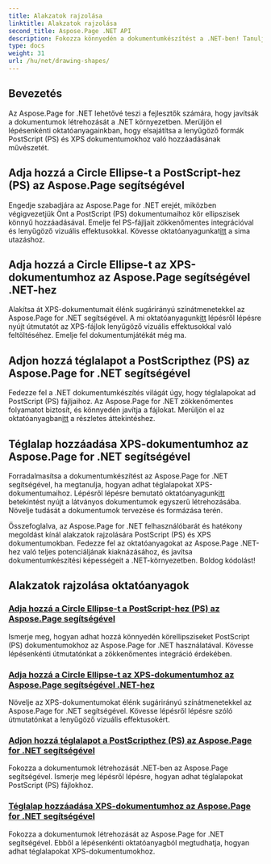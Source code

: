```yaml
---
title: Alakzatok rajzolása
linktitle: Alakzatok rajzolása
second_title: Aspose.Page .NET API
description: Fokozza könnyedén a dokumentumkészítést a .NET-ben! Tanuljon meg lépésről lépésre oktatóanyagokat a körök, ellipszisek és téglalapok PostScript-hez (PS) történő hozzáadásához az Aspose.Page .NET használatával.
type: docs
weight: 31
url: /hu/net/drawing-shapes/
---
```

## Bevezetés

Az Aspose.Page for .NET lehetővé teszi a fejlesztők számára, hogy javítsák a dokumentumok létrehozását a .NET környezetben. Merüljön el lépésenkénti oktatóanyagainkban, hogy elsajátítsa a lenyűgöző formák PostScript (PS) és XPS dokumentumokhoz való hozzáadásának művészetét.

## Adja hozzá a Circle Ellipse-t a PostScript-hez (PS) az Aspose.Page segítségével
Engedje szabadjára az Aspose.Page for .NET erejét, miközben végigvezetjük Önt a PostScript (PS) dokumentumaihoz kör ellipszisek könnyű hozzáadásával. Emelje fel PS-fájljait zökkenőmentes integrációval és lenyűgöző vizuális effektusokkal. Kövesse oktatóanyagunkat[itt](./add-circle-ellipse-to-postscript-ps/) a sima utazáshoz.

## Adja hozzá a Circle Ellipse-t az XPS-dokumentumhoz az Aspose.Page segítségével .NET-hez
 Alakítsa át XPS-dokumentumait élénk sugárirányú színátmenetekkel az Aspose.Page for .NET segítségével. A mi oktatóanyagunk[itt](./add-circle-ellipse-to-xps-document/) lépésről lépésre nyújt útmutatót az XPS-fájlok lenyűgöző vizuális effektusokkal való feltöltéséhez. Emelje fel dokumentumjátékát még ma.

## Adjon hozzá téglalapot a PostScripthez (PS) az Aspose.Page for .NET segítségével
 Fedezze fel a .NET dokumentumkészítés világát úgy, hogy téglalapokat ad PostScript (PS) fájljaihoz. Az Aspose.Page for .NET zökkenőmentes folyamatot biztosít, és könnyedén javítja a fájlokat. Merüljön el az oktatóanyagban[itt](./add-rectangle-to-postscript-ps/) a részletes áttekintéshez.

## Téglalap hozzáadása XPS-dokumentumhoz az Aspose.Page for .NET segítségével
Forradalmasítsa a dokumentumkészítést az Aspose.Page for .NET segítségével, ha megtanulja, hogyan adhat téglalapokat XPS-dokumentumaihoz. Lépésről lépésre bemutató oktatóanyagunk[itt](./add-rectangle-to-xps-document/) betekintést nyújt a látványos dokumentumok egyszerű létrehozásába. Növelje tudását a dokumentumok tervezése és formázása terén.

Összefoglalva, az Aspose.Page for .NET felhasználóbarát és hatékony megoldást kínál alakzatok rajzolására PostScript (PS) és XPS dokumentumokban. Fedezze fel az oktatóanyagokat az Aspose.Page .NET-hez való teljes potenciáljának kiaknázásához, és javítsa dokumentumkészítési képességeit a .NET-környezetben. Boldog kódolást!
## Alakzatok rajzolása oktatóanyagok
### [Adja hozzá a Circle Ellipse-t a PostScript-hez (PS) az Aspose.Page segítségével](./add-circle-ellipse-to-postscript-ps/)
Ismerje meg, hogyan adhat hozzá könnyedén körellipsziseket PostScript (PS) dokumentumokhoz az Aspose.Page for .NET használatával. Kövesse lépésenkénti útmutatónkat a zökkenőmentes integráció érdekében.
### [Adja hozzá a Circle Ellipse-t az XPS-dokumentumhoz az Aspose.Page segítségével .NET-hez](./add-circle-ellipse-to-xps-document/)
Növelje az XPS-dokumentumokat élénk sugárirányú színátmenetekkel az Aspose.Page for .NET segítségével. Kövesse lépésről lépésre szóló útmutatónkat a lenyűgöző vizuális effektusokért.
### [Adjon hozzá téglalapot a PostScripthez (PS) az Aspose.Page for .NET segítségével](./add-rectangle-to-postscript-ps/)
Fokozza a dokumentumok létrehozását .NET-ben az Aspose.Page segítségével. Ismerje meg lépésről lépésre, hogyan adhat téglalapokat PostScript (PS) fájlokhoz.
### [Téglalap hozzáadása XPS-dokumentumhoz az Aspose.Page for .NET segítségével](./add-rectangle-to-xps-document/)
Fokozza a dokumentumok létrehozását az Aspose.Page for .NET segítségével. Ebből a lépésenkénti oktatóanyagból megtudhatja, hogyan adhat téglalapokat XPS-dokumentumokhoz.